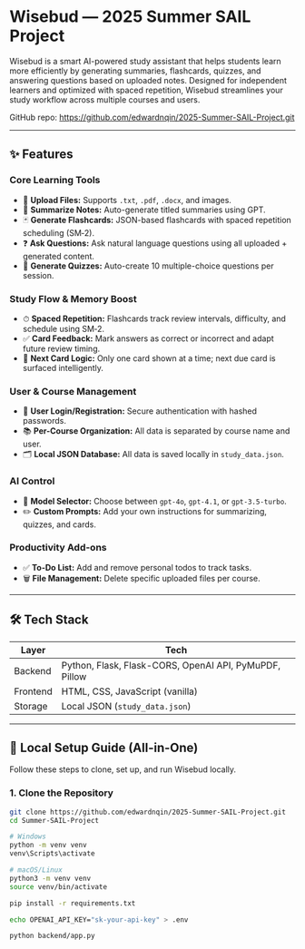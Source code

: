 # Wisebud — 2025 Summer SAIL Project

Wisebud is a smart AI-powered study assistant that helps students learn more efficiently by generating summaries, flashcards, quizzes, and answering questions based on uploaded notes. Designed for independent learners and optimized with spaced repetition, Wisebud streamlines your study workflow across multiple courses and users.

GitHub repo: https://github.com/edwardnqin/2025-Summer-SAIL-Project.git

---

## ✨ Features

### Core Learning Tools

- 📄 **Upload Files:** Supports `.txt`, `.pdf`, `.docx`, and images.
- 🧠 **Summarize Notes:** Auto-generate titled summaries using GPT.
- 🃏 **Generate Flashcards:** JSON-based flashcards with spaced repetition scheduling (SM‑2).
- ❓ **Ask Questions:** Ask natural language questions using all uploaded + generated content.
- 📝 **Generate Quizzes:** Auto-create 10 multiple-choice questions per session.

### Study Flow & Memory Boost

- ⏱ **Spaced Repetition:** Flashcards track review intervals, difficulty, and schedule using SM‑2.
- ✅ **Card Feedback:** Mark answers as correct or incorrect and adapt future review timing.
- 🔄 **Next Card Logic:** Only one card shown at a time; next due card is surfaced intelligently.

### User & Course Management

- 👤 **User Login/Registration:** Secure authentication with hashed passwords.
- 📚 **Per-Course Organization:** All data is separated by course name and user.
- 🗂 **Local JSON Database:** All data is saved locally in `study_data.json`.

### AI Control

- 🔄 **Model Selector:** Choose between `gpt-4o`, `gpt-4.1`, or `gpt-3.5-turbo`.
- ✏️ **Custom Prompts:** Add your own instructions for summarizing, quizzes, and cards.

### Productivity Add-ons

- ✅ **To-Do List:** Add and remove personal todos to track tasks.
- 🗑️ **File Management:** Delete specific uploaded files per course.

---

## 🛠 Tech Stack

| Layer     | Tech                                                   |
| --------- | ------------------------------------------------------ |
| Backend   | Python, Flask, Flask-CORS, OpenAI API, PyMuPDF, Pillow |
| Frontend  | HTML, CSS, JavaScript (vanilla)                        |
| Storage   | Local JSON (`study_data.json`)                         |

---

## 🚀 Local Setup Guide (All-in-One)

Follow these steps to clone, set up, and run Wisebud locally.

### 1. Clone the Repository

```bash
git clone https://github.com/edwardnqin/2025-Summer-SAIL-Project.git
cd Summer-SAIL-Project

# Windows
python -m venv venv
venv\Scripts\activate

# macOS/Linux
python3 -m venv venv
source venv/bin/activate

pip install -r requirements.txt

echo OPENAI_API_KEY="sk-your-api-key" > .env

python backend/app.py
